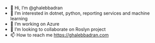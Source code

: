 - 👋 Hi, I’m @ghalebbadran
- 👀 I’m interested in dotnet, python, reporting services and machine learning
- 🌱 I’m working on Azure
- 💞️ I’m looking to collaborate on Roslyn project
- 📫 How to reach me https://ghalebbadran.com

<!---
ghalebbadran/ghalebbadran is a ✨ special ✨ repository because its `README.md` (this file) appears on your GitHub profile.
You can click the Preview link to take a look at your changes.
--->
